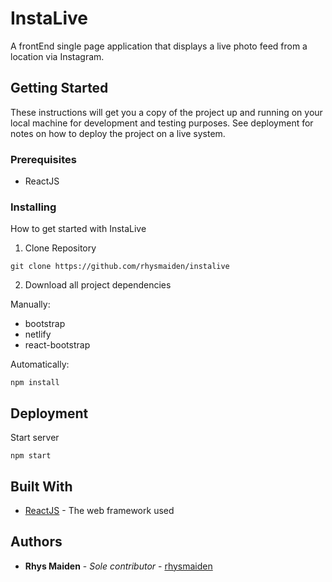# InstaLive

A frontEnd single page application that displays a live photo feed from a location via Instagram.



## Getting Started


These instructions will get you a copy of the project up and running on your local machine for development and testing purposes. See deployment for notes on how to deploy the project on a live system.



### Prerequisites

* ReactJS


### Installing

How to get started with InstaLive

1. Clone Repository

```
git clone https://github.com/rhysmaiden/instalive
```

2. Download all project dependencies

Manually:
* bootstrap
* netlify
* react-bootstrap


Automatically:
```
npm install
```


## Deployment

Start server

```
npm start
```

## Built With

* [ReactJS](https://reactjs.org/docs/getting-started.html) - The web framework used



## Authors

* **Rhys Maiden** - *Sole contributor* - [rhysmaiden](https://github.com/rhysmaiden)